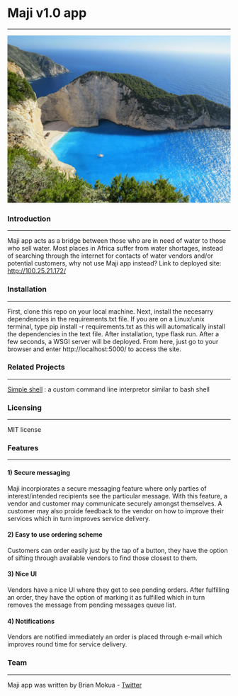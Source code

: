 # Maji v1.0 app
---

![alt text](https://github.com/Brianoyaro/Maji/blob/main/app/static/rock_ocean.jpg "Maji App logo")

### Introduction
---

Maji app acts as a bridge between those who are in need of water to those who sell water. Most places in Africa suffer from water shortages, instead of searching through the internet for contacts of water vendors and/or potential customers, why not use Maji app instead?
Link to deployed site: http://100.25.21.172/

### Installation
---

First, clone this repo on your local machine. Next, install the necesarry dependencies in the requirements.txt file. If you are on a Linux/unix terminal, type pip install -r requirements.txt as this will automatically install the dependencies in the text file. After installation, type flask run. After a few seconds, a WSGI server will be deployed. From here, just go to your browser and enter http://localhost:5000/ to access the site.

### Related Projects
---
[Simple shell](https://github.com/Brianoyaro/simple_shell) : a custom command line interpretor similar to bash shell

### Licensing
---
MIT license

### Features
---
#### 1) Secure messaging

Maji incorpiorates a secure messaging feature where only parties of interest/intended recipients see the particular message. With this feature, a vendor and customer may communicate securely amongst themselves. A customer may also proide feedback to the vendor on how to improve their services which in turn improves service delivery.

#### 2) Easy to use ordering scheme

Customers can order easily just by the tap of a button, they have the option of sifting through available vendors to find those closest to them.

#### 3) Nice UI

Vendors have a nice UI where they get to see pending orders. After fulfilling an order, they have the option of marking it as fulfilled which in turn removes the message from pending messages queue list.

#### 4) Notifications

Vendors are notified immediately an order is placed through e-mail which improves round time for service delivery.

### Team
---

Maji app was written by Brian Mokua - [Twitter](https://twitter.com/Brianoyaro9)

